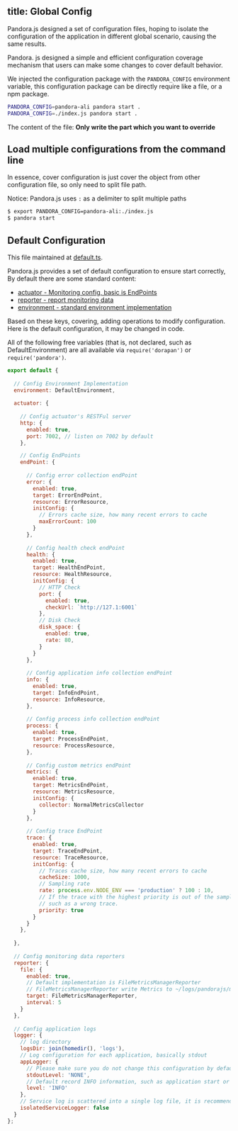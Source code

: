 title: Global Config
---

Pandora.js designed a set of configuration files, hoping to isolate the configuration of the application in different global scenario, causing the same results.

Pandora. js designed a simple and efficient configuration coverage mechanism that users can make some changes to cover default behavior.

We injected the configuration package with the `PANDORA_CONFIG` environment variable, this configuration package can be directly require like a file, or a npm package.

```sh
PANDORA_CONFIG=pandora-ali pandora start .
PANDORA_CONFIG=./index.js pandora start .
```

The content of the file: **Only write the part which you want to override**

## Load multiple configurations from the command line

In essence, cover configuration is just cover the object from other configuration file, so only need to split file path.

Notice: Pandora.js uses `:` as a delimiter to split multiple paths

```sh
$ export PANDORA_CONFIG=pandora-ali:./index.js
$ pandora start
```

## Default Configuration


This file maintained at [default.ts](https://github.com/midwayjs/pandora/blob/master/packages/pandora/src/default.ts).

Pandora.js provides a set of default configuration to ensure start correctly, By default there are some standard content:

- [actuator - Monitoring config, basic is EndPoints](../monitor/endpoint.html)
- [reporter - report monitoring data](../monitor/report.html)
- [environment - standard environment implementation](../process/environment_std.html)


Based on these keys, covering, adding operations to modify configuration. Here is the default configuration, it may be changed in code.

All of the following free variables (that is, not declared, such as DefaultEnvironment) are all available via `require('dorapan')` or `require('pandora')`.

```javascript
export default {
  
  // Config Environment Implementation
  environment: DefaultEnvironment,
  
  actuator: {
    
    // Config actuator's RESTFul server
    http: {
      enabled: true,
      port: 7002, // listen on 7002 by default
    },

    // Config EndPoints
    endPoint: {
      
      // Config error collection endPoint
      error: {
        enabled: true,
        target: ErrorEndPoint,
        resource: ErrorResource,
        initConfig: {
          // Errors cache size, how many recent errors to cache
          maxErrorCount: 100
        }
      },
      
      // Config health check endPoint
      health: {
        enabled: true,
        target: HealthEndPoint,
        resource: HealthResource,
        initConfig: {
          // HTTP Check
          port: {
            enabled: true,
            checkUrl: `http://127.1:6001`
          },
          // Disk Check
          disk_space: {
            enabled: true,
            rate: 80,
          }
        }
      },
      
      // Config application info collection endPoint
      info: {
        enabled: true,
        target: InfoEndPoint,
        resource: InfoResource,
      },
      
      // Config process info collection endPoint
      process: {
        enabled: true,
        target: ProcessEndPoint,
        resource: ProcessResource,
      },
      
      // Config custom metrics endPoint
      metrics: {
        enabled: true,
        target: MetricsEndPoint,
        resource: MetricsResource,
        initConfig: {
          collector: NormalMetricsCollector
        }
      },
      
      // Config trace EndPoint
      trace: {
        enabled: true,
        target: TraceEndPoint,
        resource: TraceResource,
        initConfig: {
          // Traces cache size, how many recent errors to cache
          cacheSize: 1000,
          // Sampling rate
          rate: process.env.NODE_ENV === 'production' ? 100 : 10,
          // If the trace with the highest priority is out of the sample rate limit,
          // such as a wrong trace.
          priority: true 
        }
      }
    },
    
  },
  
  // Config monitoring data reporters
  reporter: {
    file: {
      enabled: true,
      // Default implementation is FileMetricsManagerReporter
      // FileMetricsManagerReporter write Metrics to ~/logs/pandorajs/metrics.log as a log file.
      target: FileMetricsManagerReporter,
      interval: 5
    }
  },
  
  // Config application logs
  logger: {
    // log directory
    logsDir: join(homedir(), 'logs'), 
    // Log configuration for each application, basically stdout
    appLogger: { 
      // Please make sure you do not change this configuration by default without output to the stdout of daemon
      stdoutLevel: 'NONE', 
      // Default record INFO information, such as application start or stop, is recommended to keep INFO
      level: 'INFO' 
    },
    // Service log is scattered into a single log file, it is recommended to keep false
    isolatedServiceLogger: false 
  }
};

```

